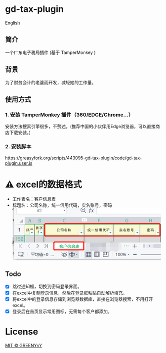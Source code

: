 # gd-tax-plugin
[English](README_EN.md)

## 简介
一个广东电子税局插件 (基于 TamperMonkey )

## 背景
为了财务会计的老婆而开发，减轻她的工作量。

## 使用方式
### 1. 安装 TamperMonkey 插件（360/EDGE/Chrome...）
安装方法搜索引擎很多，不赘述。(推荐中国的小伙伴用Edge浏览器，可以直接商店下载安装。)

### 2. 安装脚本
https://greasyfork.org/scripts/443095-gd-tax-plugin/code/gd-tax-plugin.user.js

# :warning: excel的数据格式
- 工作表名：客户信息表
- 标题名：公司名称，统一信用代码，实名账号，密码
![excel的数据格式](./sample.png)

## Todo
- [X] 跳过通知框，切换到密码登录界面。
- [X] 在excel中复制登录信息，然后在登录框粘贴自动解析填充。
- [X] 将excel中的登录信息存储到浏览器数据库，直接在浏览器搜索，不用打开excel。
- [X] 登录后在首页显示常用图标，无需每个客户都添加。

# License
[MIT © GREENYvY](./LICENSE)